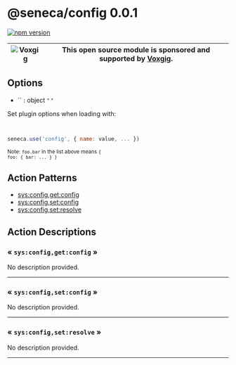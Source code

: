 # @seneca/config 0.0.1

[![npm version](https://badge.fury.io/js/%40seneca%2Fconfig.svg)](https://badge.fury.io/js/%40seneca%2Fconfig)



| ![Voxgig](https://www.voxgig.com/res/img/vgt01r.png) | This open source module is sponsored and supported by [Voxgig](https://www.voxgig.com). |
|---|---|


<!--START:options-->


## Options

* `` : object <i><small>"&nbsp;"</small></i>


Set plugin options when loading with:
```js


seneca.use('config', { name: value, ... })


```


<small>Note: <code>foo.bar</code> in the list above means 
<code>{ foo: { bar: ... } }</code></small> 



<!--END:options-->

<!--START:action-list-->


## Action Patterns

* [sys:config,get:config](#-sysconfiggetconfig-)
* [sys:config,set:config](#-sysconfigsetconfig-)
* [sys:config,set:resolve](#-sysconfigsetresolve-)


<!--END:action-list-->

<!--START:action-desc-->


## Action Descriptions

### &laquo; `sys:config,get:config` &raquo;

No description provided.



----------
### &laquo; `sys:config,set:config` &raquo;

No description provided.



----------
### &laquo; `sys:config,set:resolve` &raquo;

No description provided.



----------


<!--END:action-desc-->


